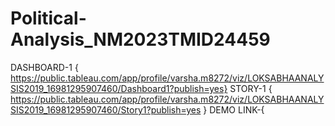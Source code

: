 # Political-Analysis_NM2023TMID24459
DASHBOARD-1 { https://public.tableau.com/app/profile/varsha.m8272/viz/LOKSABHAANALYSIS2019_16981295907460/Dashboard1?publish=yes}
STORY-1 { https://public.tableau.com/app/profile/varsha.m8272/viz/LOKSABHAANALYSIS2019_16981295907460/Story1?publish=yes } 
DEMO LINK-{ 
